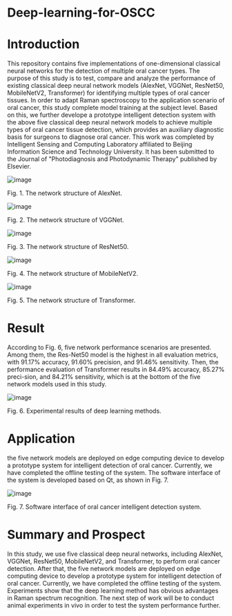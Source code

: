 # Deep-learning-for-OSCC
# Introduction
This repository contains five implementations of one-dimensional classical neural networks for the detection of multiple oral cancer types. The purpose of this study is to test, compare and analyze the performance of existing classical deep neural network models (AlexNet, VGGNet, ResNet50, MobileNetV2, Transformer) for identifying multiple types of oral cancer tissues. In order to adapt Raman spectroscopy to the application scenario of oral cancer, this study complete model training at the subject level. Based on this, we further develope a prototype intelligent detection system with the above five classical deep neural network models to achieve multiple types of oral cancer tissue detection, which provides an auxiliary diagnostic basis for surgeons to diagnose oral cancer. This work was completed by Intelligent Sensing and Computing Laboratory affiliated to Beijing Information Science and Technology University. It has been submitted to the Journal of "Photodiagnosis and Photodynamic Therapy" published by Elsevier.

![image](https://user-images.githubusercontent.com/102946092/196730241-919f4431-e287-4512-8659-04570f8b11c5.png)

Fig. 1. The network structure of AlexNet.

![image](https://user-images.githubusercontent.com/102946092/196730995-7b95b511-082e-4316-beb7-6f333a3004de.png)

Fig. 2. The network structure of VGGNet.

![image](https://user-images.githubusercontent.com/102946092/196730828-65280cf7-2ee4-4bb4-a86f-486ef5d47915.png)

Fig. 3. The network structure of ResNet50.

![image](https://user-images.githubusercontent.com/102946092/196731093-078a4d3e-b756-4a1a-875e-97da3fc3a288.png)

Fig. 4. The network structure of MobileNetV2.

![image](https://user-images.githubusercontent.com/102946092/196731157-6c49845c-75d8-45c5-830b-adabaf58720f.png)

Fig. 5. The network structure of Transformer.

# Result
According to Fig. 6, five network performance scenarios are presented. Among them, the Res-Net50 model is the highest in all evaluation metrics, with 91.17% accuracy, 91.60% precision, and 91.46% sensitivity. Then, the performance evaluation of Transformer results in 84.49% accuracy, 85.27% preci-sion, and 84.21% sensitivity, which is at the bottom of the five network models used in this study.

![image](https://user-images.githubusercontent.com/102946092/196731549-8be34b50-5c62-4e43-83fc-866823b1982d.png)

Fig. 6. Experimental results of deep learning methods. 

# Application
the five network models are deployed on edge computing device to develop a prototype system for intelligent detection of oral cancer. Currently, we have completed the offline testing of the system. The software interface of the system is developed based on Qt, as shown in Fig. 7.

![image](https://user-images.githubusercontent.com/102946092/196734365-ec6b5305-a2ea-4892-8002-f8a93befbe4d.png)

Fig. 7. Software interface of oral cancer intelligent detection system.

# Summary and Prospect
In this study, we use five classical deep neural networks, including AlexNet, VGGNet, ResNet50, MobileNetV2, and Transformer, to perform oral cancer detection. After that, the five network models are deployed on edge computing device to develop a prototype system for intelligent detection of oral cancer. Currently, we have completed the offline testing of the system. Experiments show that the deep learning method has obvious advantages in Raman spectrum recognition. The next step of work will be to conduct animal experiments in vivo in order to test the system performance further.
